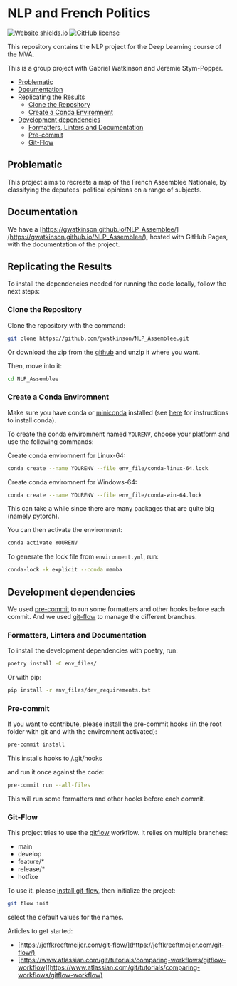 # NLP and French Politics

[![Website shields.io](https://img.shields.io/website-up-down-green-red/http/shields.io.svg)](https://gwatkinson.github.io/NLP_Assemblee/)  [![GitHub license](https://img.shields.io/github/license/Naereen/StrapDown.js.svg)](https://github.com/gwatkinson/NLP_Assemblee/blob/main/LICENSE)

This repository contains the NLP project for the Deep Learning course of the MVA.

This is a group project with Gabriel Watkinson and Jéremie Stym-Popper.

<!-- toc -->

- [Problematic](#problematic)
- [Documentation](#documentation)
- [Replicating the Results](#replicating-the-results)
    * [Clone the Repository](#clone-the-repository)
    * [Create a Conda Enviromnent](#create-a-conda-enviromnent)
- [Development dependencies](#development-dependencies)
    * [Formatters, Linters and Documentation](#formatters-linters-and-documentation)
    * [Pre-commit](#pre-commit)
    * [Git-Flow](#git-flow)

<!-- tocstop -->

## Problematic

This project aims to recreate a map of the French Assemblée Nationale, by classifying the deputees' political opinions on a range of subjects.

## Documentation

We have a [https://gwatkinson.github.io/NLP_Assemblee/](https://gwatkinson.github.io/NLP_Assemblee/), hosted with GitHub Pages, with the documentation of the project.

## Replicating the Results

To install the dependencies needed for running the code locally, follow the next steps:

### Clone the Repository

Clone the repository with the command:

```bash
git clone https://github.com/gwatkinson/NLP_Assemblee.git
```

Or download the zip from the [github](https://github.com/gwatkinson/NLP_Assemblee) and unzip it where you want.

Then, move into it:

```bash
cd NLP_Assemblee
```

### Create a Conda Enviromnent

Make sure you have conda or [miniconda](https://docs.conda.io/en/latest/miniconda.html) installed (see [here](https://docs.conda.io/projects/conda/en/stable/user-guide/install/index.html) for instructions to install conda).

To create the conda enviromnent named `YOURENV`, choose your platform and use the following commands:

Create conda enviromnent for Linux-64:

```bash
conda create --name YOURENV --file env_file/conda-linux-64.lock
```

Create conda enviromnent for Windows-64:

```bash
conda create --name YOURENV --file env_file/conda-win-64.lock
```

This can take a while since there are many packages that are quite big (namely pytorch).

You can then activate the enviromnent:

```bash
conda activate YOURENV
```

To generate the lock file from `environment.yml`, run:

```bash
conda-lock -k explicit --conda mamba
```

## Development dependencies

We used [pre-commit](https://pre-commit.com/) to run some formatters and other hooks before each commit.
And we used [git-flow](https://github.com/nvie/gitflow) to manage the different branches.

### Formatters, Linters and Documentation

To install the development dependencies with poetry, run:

```bash
poetry install -C env_files/
```

Or with pip:

```bash
pip install -r env_files/dev_requirements.txt
```

### Pre-commit

If you want to contribute, please install the pre-commit hooks (in the root folder with git and with the enviromnent activated):

```bash
pre-commit install
```

This installs hooks to /.git/hooks

and run it once against the code:

```bash
pre-commit run --all-files
```

This will run some formatters and other hooks before each commit.

### Git-Flow

This project tries to use the [gitflow](https://github.com/nvie/gitflow) workflow. It relies on multiple branches:

- main
- develop
- feature/*
- release/*
- hotfixe

To use it, please [install git-flow](https://skoch.github.io/Git-Workflow/), then initialize the project:

```bash
git flow init
```

select the default values for the names.

Articles to get started:

- [https://jeffkreeftmeijer.com/git-flow/](https://jeffkreeftmeijer.com/git-flow/)
- [https://www.atlassian.com/git/tutorials/comparing-workflows/gitflow-workflow](https://www.atlassian.com/git/tutorials/comparing-workflows/gitflow-workflow)
